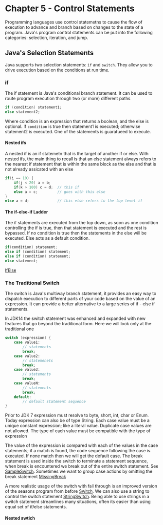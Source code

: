 # Chapter 5 - Control Statements

Programming languages use control statemetns to cause the flow of execution to advance and branch based on changes to the state of a program. Java's program control statements can be put into the following categories: selection, iteration, and jump.

## Java's Selection Statements

Java supports two selection statements: `if` and `switch`. They allow you to drive execution based on the conditions at run time.

### if

The if statement is Java's conditional branch statement. It can be used to route program execution through two (or more) different paths

```java
if (condition) statement1;
else statement2;
```

Where condition is an expression that returns a boolean, and the else is optional. If `condition` is true then statement1 is executed; otherwise statement2 is executed. One of the statements is guaratueed to execute.

#### Nested ifs

A nested if is an if statemetn that is the target of another if or else. With nested ifs, the main thing to recall is that an else statement always refers to the nearest if statement that is within the same block as the else and that is not already assicated with an else

```java
if(i == 10) {
    if(j < 20) a = b;
    if(k > 100) c = d;  // this if
    else a = c;         // goes with this else
}
else a = d;             // this else refers to the top level if
```

#### The if-else-if Ladder

The if statements are executed from the top down, as soon as one condition controlling the if is true, then that statement is executed and the rest is bypassed. If no condition is true then the statements in the else will be executed. Else acts as a default condition.

```java
if(condition) statement;
else if (condition) statement;
else if (condition) statement;
else statement;
```

[IfElse](code/IfElse.java)

### The Traditional Switch

The switch is Java's multiway branch statement, it provides an easy way to dispatch execution to different parts of your code based on the value of an expression. It can provide a better alternative to a large series of if - else if statements.

In JDK14 the switch statement was enhanced and expanded with new features that go beyond the traditional form. Here we will look only at the traditional one

```java
switch (expression) {
    case value1:
        // statements
        break;
    case value2:
        // statemenets
        break;
    case value3:
        // statements
        break;
    case valueN:
        // statements
        break;
    default:
        // default statement sequence
}
```

Prior to JDK 7 expression must resolve to byte, short, int, char or Enum. Today expression can also be of type String. Each case value must be a unique constant expression; like a literal value. Duplicate case values are not allowed. The type of each value must be compatible with the type of expression

The value of the expression is compared with each of the values in the case statements; if a match is found, the code sequence following the case is executed. If none match then we will get the default case. The break statement is used inside the switch to terminate a statement sequence, when break is encountered we break out of the entire switch statement. See [SampleSwitch](code/SampleSwitch.java). Sometimes we want to group case actions by omitting the break statement [MissingBreak](code/MissingBreak.java)

A more realistic usage of the switch with fall through is an improved version of the seasons program from before [Switch](code/Switch.java). We can also use a string to control the switch statement [StringSwitch](code/StringSwitch.java). Being able to use strings in a switch statement streamlines many situations, often its easier than using equal set of if/else statements.

#### Nested swtich
